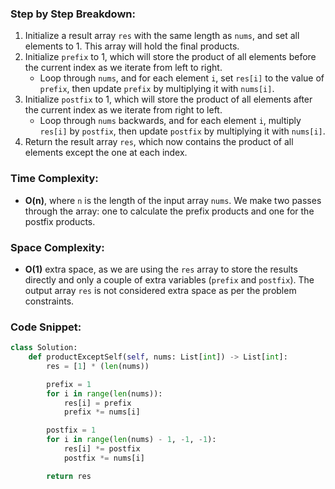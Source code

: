 ### Step by Step Breakdown:
1. Initialize a result array `res` with the same length as `nums`, and set all elements to 1. This array will hold the final products.
2. Initialize `prefix` to 1, which will store the product of all elements before the current index as we iterate from left to right.
   - Loop through `nums`, and for each element `i`, set `res[i]` to the value of `prefix`, then update `prefix` by multiplying it with `nums[i]`.
3. Initialize `postfix` to 1, which will store the product of all elements after the current index as we iterate from right to left.
   - Loop through `nums` backwards, and for each element `i`, multiply `res[i]` by `postfix`, then update `postfix` by multiplying it with `nums[i]`.
4. Return the result array `res`, which now contains the product of all elements except the one at each index.

### Time Complexity:
- **O(n)**, where `n` is the length of the input array `nums`. We make two passes through the array: one to calculate the prefix products and one for the postfix products.

### Space Complexity:
- **O(1)** extra space, as we are using the `res` array to store the results directly and only a couple of extra variables (`prefix` and `postfix`). The output array `res` is not considered extra space as per the problem constraints.

### Code Snippet:
```python
class Solution:
    def productExceptSelf(self, nums: List[int]) -> List[int]:
        res = [1] * (len(nums))

        prefix = 1
        for i in range(len(nums)):
            res[i] = prefix
            prefix *= nums[i]

        postfix = 1
        for i in range(len(nums) - 1, -1, -1):
            res[i] *= postfix
            postfix *= nums[i]

        return res
